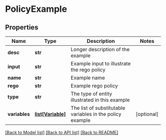 # PolicyExample

## Properties
Name | Type | Description | Notes
------------ | ------------- | ------------- | -------------
**desc** | **str** | Longer description of the example | 
**input** | **str** | Example input to illustrate the rego policy | 
**name** | **str** | Example name | 
**rego** | **str** | Example rego policy | 
**type** | **str** | The type of entity illustrated in this example | 
**variables** | [**list[Variable]**](Variable.md) | The list of substitutable variables in the policy example | [optional] 

[[Back to Model list]](../README.md#documentation-for-models) [[Back to API list]](../README.md#documentation-for-api-endpoints) [[Back to README]](../README.md)


